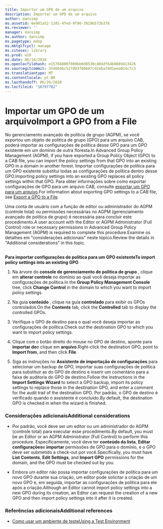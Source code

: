 ```yaml
---
title: Importar um GPO de um arquivo
description: Importar um GPO de um arquivo
author: dansimp
ms.assetid: 6e901a52-1101-4fed-9f90-3819b573b378
ms.reviewer: ''
manager: dansimp
ms.author: dansimp
ms.pagetype: mdop
ms.mktglfcycl: manage
ms.sitesec: library
ms.prod: w10
ms.date: 06/16/2016
ms.openlocfilehash: e15704806f089bb0d8530cd84df64b0889413426
ms.sourcegitcommit: 354664bc527d93f80687cd2eba70d1eea024c7c3
ms.translationtype: MT
ms.contentlocale: pt-BR
ms.lasthandoff: 06/26/2020
ms.locfileid: "10797782"
---
```

# <span data-ttu-id="01592-103">Importar um GPO de um arquivo</span><span class="sxs-lookup"><span data-stu-id="01592-103">Import a GPO from a File</span></span>


<span data-ttu-id="01592-104">No gerenciamento avançado de política de grupo (AGPM), se você exportou um objeto de política de grupo (GPO) para um arquivo CAB, poderá importar as configurações de política desse GPO para um GPO existente em um domínio de outra floresta.</span><span class="sxs-lookup"><span data-stu-id="01592-104">In Advanced Group Policy Management (AGPM), if you have exported a Group Policy Object (GPO) to a CAB file, you can import the policy settings from that GPO into an existing GPO in a domain in another forest.</span></span> <span data-ttu-id="01592-105">Importar configurações de política para um GPO existente substitui todas as configurações de política dentro desse GPO.</span><span class="sxs-lookup"><span data-stu-id="01592-105">Importing policy settings into an existing GPO replaces all policy settings within that GPO.</span></span> <span data-ttu-id="01592-106">Para obter informações sobre como exportar configurações de GPO para um arquivo CAB, consulte [exportar um GPO para um arquivo](export-a-gpo-to-a-file.md).</span><span class="sxs-lookup"><span data-stu-id="01592-106">For information about exporting GPO settings to a CAB file, see [Export a GPO to a File](export-a-gpo-to-a-file.md).</span></span>

<span data-ttu-id="01592-107">Uma conta de usuário com a função de editor ou administrador do AGPM (controle total) ou permissões necessárias no AGPM (gerenciamento avançado de política de grupo) é necessária para concluir este procedimento.</span><span class="sxs-lookup"><span data-stu-id="01592-107">A user account with the Editor or AGPM Administrator (Full Control) role or necessary permissions in Advanced Group Policy Management (AGPM) is required to complete this procedure.</span></span><span data-ttu-id="01592-108">Examine os detalhes em "considerações adicionais" neste tópico.</span><span class="sxs-lookup"><span data-stu-id="01592-108">Review the details in "Additional considerations" in this topic.</span></span>

## <a href="" id="bkmk-existing"></a>


**<span data-ttu-id="01592-109">Para importar configurações de política para um GPO existente</span><span class="sxs-lookup"><span data-stu-id="01592-109">To import policy settings into an existing GPO</span></span>**

1.  <span data-ttu-id="01592-110">Na árvore do **console de gerenciamento de política de grupo** , clique em **alterar controle** no domínio ao qual você deseja importar as configurações de política.</span><span class="sxs-lookup"><span data-stu-id="01592-110">In the **Group Policy Management Console** tree, click **Change Control** in the domain to which you want to import policy settings.</span></span>

2.  <span data-ttu-id="01592-111">Na guia **conteúdo** , clique na guia **controlado** para exibir os GPOs controlados.</span><span class="sxs-lookup"><span data-stu-id="01592-111">On the **Contents** tab, click the **Controlled** tab to display the controlled GPOs.</span></span>

3.  <span data-ttu-id="01592-112">Verifique o GPO de destino para o qual você deseja importar as configurações de política.</span><span class="sxs-lookup"><span data-stu-id="01592-112">Check out the destination GPO to which you want to import policy settings.</span></span>

4.  <span data-ttu-id="01592-113">Clique com o botão direito do mouse no GPO de destino, aponte para **importar de**e clique em **arquivo**.</span><span class="sxs-lookup"><span data-stu-id="01592-113">Right-click the destination GPO, point to **Import from**, and then click **File**.</span></span>

5.  <span data-ttu-id="01592-114">Siga as instruções no **Assistente de importação de configurações** para selecionar um backup de GPO, importar suas configurações de política para substituir as do GPO de destino e inserir um comentário para a faixa de auditoria do GPO de destino.</span><span class="sxs-lookup"><span data-stu-id="01592-114">Follow the instructions in the **Import Settings Wizard** to select a GPO backup, import its policy settings to replace those in the destination GPO, and enter a comment for the audit trail of the destination GPO.</span></span> <span data-ttu-id="01592-115">Por padrão, o GPO de destino é verificado quando o assistente é concluído.</span><span class="sxs-lookup"><span data-stu-id="01592-115">By default, the destination GPO is checked in when the wizard is finished.</span></span>

### <span data-ttu-id="01592-116">Considerações adicionais</span><span class="sxs-lookup"><span data-stu-id="01592-116">Additional considerations</span></span>

-   <span data-ttu-id="01592-117">Por padrão, você deve ser um editor ou um administrador do AGPM (controle total) para executar esse procedimento.</span><span class="sxs-lookup"><span data-stu-id="01592-117">By default, you must be an Editor or an AGPM Administrator (Full Control) to perform this procedure.</span></span> <span data-ttu-id="01592-118">Especificamente, você deve ter **conteúdo da lista**, **Editar configurações**e **importar** permissões de GPO para o domínio, e o GPO deve ser submetido a check-out por você.</span><span class="sxs-lookup"><span data-stu-id="01592-118">Specifically, you must have **List Contents**, **Edit Settings**, and **Import GPO** permissions for the domain, and the GPO must be checked out by you.</span></span>

-   <span data-ttu-id="01592-119">Embora um editor não possa importar configurações de política para um novo GPO durante sua criação, um editor pode solicitar a criação de um novo GPO e, em seguida, importar as configurações de política para ele após a criação.</span><span class="sxs-lookup"><span data-stu-id="01592-119">Although an Editor cannot import policy settings into a new GPO during its creation, an Editor can request the creation of a new GPO and then import policy settings into it after it is created.</span></span>

### <span data-ttu-id="01592-120">Referências adicionais</span><span class="sxs-lookup"><span data-stu-id="01592-120">Additional references</span></span>

-   [<span data-ttu-id="01592-121">Como usar um ambiente de teste</span><span class="sxs-lookup"><span data-stu-id="01592-121">Using a Test Environment</span></span>](using-a-test-environment.md)

 

 





